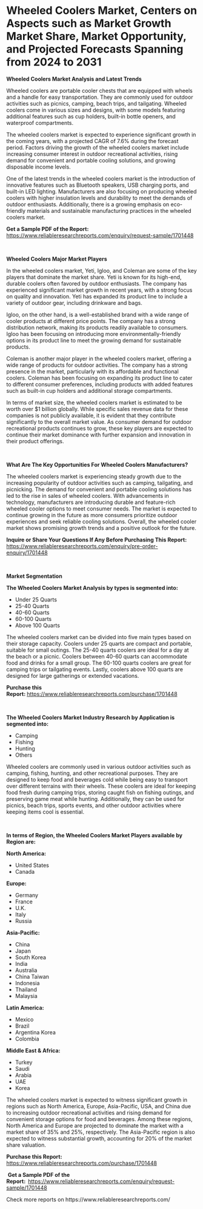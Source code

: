 <p><h1>Wheeled Coolers Market, Centers on Aspects such as Market Growth Market Share, Market Opportunity, and Projected Forecasts Spanning from 2024 to 2031</h1></p><p><strong>Wheeled Coolers Market Analysis and Latest Trends</strong></p>
<p><p>Wheeled coolers are portable cooler chests that are equipped with wheels and a handle for easy transportation. They are commonly used for outdoor activities such as picnics, camping, beach trips, and tailgating. Wheeled coolers come in various sizes and designs, with some models featuring additional features such as cup holders, built-in bottle openers, and waterproof compartments.</p><p>The wheeled coolers market is expected to experience significant growth in the coming years, with a projected CAGR of 7.6% during the forecast period. Factors driving the growth of the wheeled coolers market include increasing consumer interest in outdoor recreational activities, rising demand for convenient and portable cooling solutions, and growing disposable income levels.</p><p>One of the latest trends in the wheeled coolers market is the introduction of innovative features such as Bluetooth speakers, USB charging ports, and built-in LED lighting. Manufacturers are also focusing on producing wheeled coolers with higher insulation levels and durability to meet the demands of outdoor enthusiasts. Additionally, there is a growing emphasis on eco-friendly materials and sustainable manufacturing practices in the wheeled coolers market.</p></p>
<p><strong>Get a Sample PDF of the Report:&nbsp;</strong> <a href="https://www.reliableresearchreports.com/enquiry/request-sample/1701448">https://www.reliableresearchreports.com/enquiry/request-sample/1701448</a></p>
<p>&nbsp;</p>
<p><strong>Wheeled Coolers Major Market Players</strong></p>
<p><p>In the wheeled coolers market, Yeti, Igloo, and Coleman are some of the key players that dominate the market share. Yeti is known for its high-end, durable coolers often favored by outdoor enthusiasts. The company has experienced significant market growth in recent years, with a strong focus on quality and innovation. Yeti has expanded its product line to include a variety of outdoor gear, including drinkware and bags.</p><p>Igloo, on the other hand, is a well-established brand with a wide range of cooler products at different price points. The company has a strong distribution network, making its products readily available to consumers. Igloo has been focusing on introducing more environmentally-friendly options in its product line to meet the growing demand for sustainable products.</p><p>Coleman is another major player in the wheeled coolers market, offering a wide range of products for outdoor activities. The company has a strong presence in the market, particularly with its affordable and functional coolers. Coleman has been focusing on expanding its product line to cater to different consumer preferences, including products with added features such as built-in cup holders and additional storage compartments.</p><p>In terms of market size, the wheeled coolers market is estimated to be worth over $1 billion globally. While specific sales revenue data for these companies is not publicly available, it is evident that they contribute significantly to the overall market value. As consumer demand for outdoor recreational products continues to grow, these key players are expected to continue their market dominance with further expansion and innovation in their product offerings.</p></p>
<p>&nbsp;</p>
<p><strong>What Are The Key Opportunities For Wheeled Coolers Manufacturers?</strong></p>
<p><p>The wheeled coolers market is experiencing steady growth due to the increasing popularity of outdoor activities such as camping, tailgating, and picnicking. The demand for convenient and portable cooling solutions has led to the rise in sales of wheeled coolers. With advancements in technology, manufacturers are introducing durable and feature-rich wheeled cooler options to meet consumer needs. The market is expected to continue growing in the future as more consumers prioritize outdoor experiences and seek reliable cooling solutions. Overall, the wheeled cooler market shows promising growth trends and a positive outlook for the future.</p></p>
<p><strong>Inquire or Share Your Questions If Any Before Purchasing This Report:</strong> <a href="https://www.reliableresearchreports.com/enquiry/pre-order-enquiry/1701448">https://www.reliableresearchreports.com/enquiry/pre-order-enquiry/1701448</a></p>
<p>&nbsp;</p>
<p><strong>Market Segmentation</strong></p>
<p><strong>The Wheeled Coolers Market Analysis by types is segmented into:</strong></p>
<p><ul><li>Under 25 Quarts</li><li>25-40 Quarts</li><li>40-60 Quarts</li><li>60-100 Quarts</li><li>Above 100 Quarts</li></ul></p>
<p><p>The wheeled coolers market can be divided into five main types based on their storage capacity. Coolers under 25 quarts are compact and portable, suitable for small outings. The 25-40 quarts coolers are ideal for a day at the beach or a picnic. Coolers between 40-60 quarts can accommodate food and drinks for a small group. The 60-100 quarts coolers are great for camping trips or tailgating events. Lastly, coolers above 100 quarts are designed for large gatherings or extended vacations.</p></p>
<p><strong>Purchase this Report:&nbsp;</strong><a href="https://www.reliableresearchreports.com/purchase/1701448">https://www.reliableresearchreports.com/purchase/1701448</a></p>
<p>&nbsp;</p>
<p><strong>The Wheeled Coolers Market Industry Research by Application is segmented into:</strong></p>
<p><ul><li>Camping</li><li>Fishing</li><li>Hunting</li><li>Others</li></ul></p>
<p><p>Wheeled coolers are commonly used in various outdoor activities such as camping, fishing, hunting, and other recreational purposes. They are designed to keep food and beverages cold while being easy to transport over different terrains with their wheels. These coolers are ideal for keeping food fresh during camping trips, storing caught fish on fishing outings, and preserving game meat while hunting. Additionally, they can be used for picnics, beach trips, sports events, and other outdoor activities where keeping items cool is essential.</p></p>
<p>&nbsp;</p>
<p><strong>In terms of Region, the Wheeled Coolers Market Players available by Region are:</strong></p>
<p>
    <p> <strong> North America: </strong>
        <ul>
            <li>United States</li>
            <li>Canada</li>
        </ul>
        </p> 
    <p> <strong> Europe: </strong>
        <ul>
            <li>Germany</li>
            <li>France</li>
            <li>U.K.</li>
            <li>Italy</li>
            <li>Russia</li>
        </ul>
        </p> 
    <p> <strong> Asia-Pacific: </strong>
        <ul>
            <li>China</li>
            <li>Japan</li>
            <li>South Korea</li>
            <li>India</li>
            <li>Australia</li>
            <li>China Taiwan</li>
            <li>Indonesia</li>
            <li>Thailand</li>
            <li>Malaysia</li>
        </ul>
        </p> 
    <p> <strong> Latin America: </strong>
        <ul>
            <li>Mexico</li>
            <li>Brazil</li>
            <li>Argentina Korea</li>
            <li>Colombia</li>
        </ul>
        </p> 
    <p> <strong> Middle East & Africa: </strong>
        <ul>
            <li>Turkey</li>
            <li>Saudi</li>
            <li>Arabia</li>
            <li>UAE</li>
            <li>Korea</li>
        </ul>
    </p>
    </p>
<p><p>The wheeled coolers market is expected to witness significant growth in regions such as North America, Europe, Asia-Pacific, USA, and China due to increasing outdoor recreational activities and rising demand for convenient storage options for food and beverages. Among these regions, North America and Europe are projected to dominate the market with a market share of 35% and 25%, respectively. The Asia-Pacific region is also expected to witness substantial growth, accounting for 20% of the market share valuation.</p></p>
<p><strong>Purchase this Report: </strong><a href="https://www.reliableresearchreports.com/purchase/1701448">https://www.reliableresearchreports.com/purchase/1701448</a></p>
<p>&nbsp;<strong>Get a Sample PDF of the Report:&nbsp;&nbsp;</strong><a href="https://www.reliableresearchreports.com/enquiry/request-sample/1701448">https://www.reliableresearchreports.com/enquiry/request-sample/1701448</a></p>
<p><strong></strong></p>
<p>Check more reports on https://www.reliableresearchreports.com/</p>